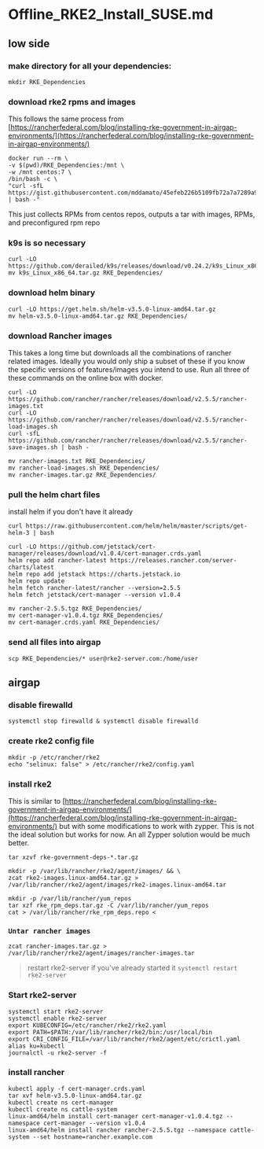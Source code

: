 # Offline\_RKE2\_Install\_SUSE.md

## low side

### make directory for all your dependencies:

```text
mkdir RKE_Dependencies
```

### download rke2 rpms and images

This follows the same process from [https://rancherfederal.com/blog/installing-rke-government-in-airgap-environments/](https://rancherfederal.com/blog/installing-rke-government-in-airgap-environments/)

```text
docker run --rm \
-v $(pwd)/RKE_Dependencies:/mnt \
-w /mnt centos:7 \
/bin/bash -c \
"curl -sfL https://gist.githubusercontent.com/mddamato/45efeb226b5109fb72a7a7289a943bf3/raw | bash -"
```

This just collects RPMs from centos repos, outputs a tar with images, RPMs, and preconfigured rpm repo

### k9s is so necessary

```text
curl -LO https://github.com/derailed/k9s/releases/download/v0.24.2/k9s_Linux_x86_64.tar.gz
mv k9s_Linux_x86_64.tar.gz RKE_Dependencies/
```

### download helm binary

```text
curl -LO https://get.helm.sh/helm-v3.5.0-linux-amd64.tar.gz
mv helm-v3.5.0-linux-amd64.tar.gz RKE_Dependencies/
```

### download Rancher images

This takes a long time but downloads all the combinations of rancher related images. Ideally you would only ship a subset of these if you know the specific versions of features/images you intend to use. Run all three of these commands on the online box with docker.

```text
curl -LO https://github.com/rancher/rancher/releases/download/v2.5.5/rancher-images.txt
curl -LO https://github.com/rancher/rancher/releases/download/v2.5.5/rancher-load-images.sh
curl -sfL https://github.com/rancher/rancher/releases/download/v2.5.5/rancher-save-images.sh | bash -
```

```text
mv rancher-images.txt RKE_Dependencies/
mv rancher-load-images.sh RKE_Dependencies/
mv rancher-images.tar.gz RKE_Dependencies/
```

### pull the helm chart files

install helm if you don't have it already

```text
curl https://raw.githubusercontent.com/helm/helm/master/scripts/get-helm-3 | bash
```

```text
curl -LO https://github.com/jetstack/cert-manager/releases/download/v1.0.4/cert-manager.crds.yaml
helm repo add rancher-latest https://releases.rancher.com/server-charts/latest
helm repo add jetstack https://charts.jetstack.io
helm repo update
helm fetch rancher-latest/rancher --version=2.5.5
helm fetch jetstack/cert-manager --version v1.0.4

mv rancher-2.5.5.tgz RKE_Dependencies/
mv cert-manager-v1.0.4.tgz RKE_Dependencies/
mv cert-manager.crds.yaml RKE_Dependencies/
```

### send all files into airgap

```text
scp RKE_Dependencies/* user@rke2-server.com:/home/user
```

## airgap

### disable firewalld

```text
systemctl stop firewalld & systemctl disable firewalld
```

### create rke2 config file

```text
mkdir -p /etc/rancher/rke2
echo "selinux: false" > /etc/rancher/rke2/config.yaml
```

### install rke2

This is similar to [https://rancherfederal.com/blog/installing-rke-government-in-airgap-environments/](https://rancherfederal.com/blog/installing-rke-government-in-airgap-environments/) but with some modifications to work with zypper. This is not the ideal solution but works for now. An all Zypper solution would be much better.

```text
tar xzvf rke-government-deps-*.tar.gz

mkdir -p /var/lib/rancher/rke2/agent/images/ && \
zcat rke2-images.linux-amd64.tar.gz > /var/lib/rancher/rke2/agent/images/rke2-images.linux-amd64.tar

mkdir -p /var/lib/rancher/yum_repos
tar xzf rke_rpm_deps.tar.gz -C /var/lib/rancher/yum_repos
cat > /var/lib/rancher/rke_rpm_deps.repo <
```

### `Untar rancher images`

```text
zcat rancher-images.tar.gz > /var/lib/rancher/rke2/agent/images/rancher-images.tar
```

> restart rke2-server if you've already started it `systemctl restart rke2-server`

### Start rke2-server

```text
systemctl start rke2-server
systemctl enable rke2-server
export KUBECONFIG=/etc/rancher/rke2/rke2.yaml
export PATH=$PATH:/var/lib/rancher/rke2/bin:/usr/local/bin
export CRI_CONFIG_FILE=/var/lib/rancher/rke2/agent/etc/crictl.yaml
alias ku=kubectl
journalctl -u rke2-server -f
```

### install rancher

```text
kubectl apply -f cert-manager.crds.yaml
tar xvf helm-v3.5.0-linux-amd64.tar.gz
kubectl create ns cert-manager
kubectl create ns cattle-system
linux-amd64/helm install cert-manager cert-manager-v1.0.4.tgz --namespace cert-manager --version v1.0.4
linux-amd64/helm install rancher rancher-2.5.5.tgz --namespace cattle-system --set hostname=rancher.example.com
```

